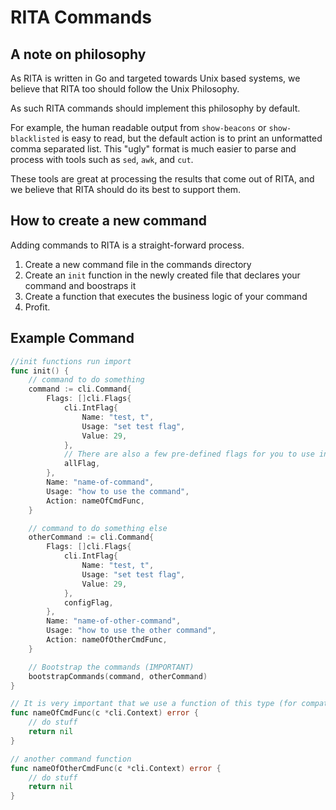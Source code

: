 # RITA Commands

## A note on philosophy
As RITA is written in Go and targeted towards Unix based systems, we believe that RITA too should follow the Unix Philosophy.

As such RITA commands should implement this philosophy by default.

For example, the human readable output from `show-beacons` or `show-blacklisted` is easy to read, but the default action is to print an unformatted comma
separated list. This "ugly" format is much easier to parse and process with tools such as `sed`, `awk`, and `cut`.

These tools are great at processing the results that come out of RITA, and we believe that RITA should do its best to support them.

## How to create a new command

Adding commands to RITA is a straight-forward process.

1. Create a new command file in the commands directory
1. Create an `init` function in the newly created file that declares your command and boostraps it
1. Create a function that executes the business logic of your command
1. Profit.

## Example Command

```go
//init functions run import
func init() {
	// command to do something
	command := cli.Command{
		Flags: []cli.Flags{
			cli.IntFlag{
				Name: "test, t",
				Usage: "set test flag",
				Value: 29,
			},
			// There are also a few pre-defined flags for you to use in commands.go
			allFlag,
		},
		Name: "name-of-command",
		Usage: "how to use the command",
		Action: nameOfCmdFunc,
	}

	// command to do something else
	otherCommand := cli.Command{
		Flags: []cli.Flags{
			cli.IntFlag{
				Name: "test, t",
				Usage: "set test flag",
				Value: 29,
			},
			configFlag,
		},
		Name: "name-of-other-command",
		Usage: "how to use the other command",
		Action: nameOfOtherCmdFunc,
	}

	// Bootstrap the commands (IMPORTANT)
	bootstrapCommands(command, otherCommand)
}

// It is very important that we use a function of this type (for compatibility with cli)
func nameOfCmdFunc(c *cli.Context) error {
	// do stuff
	return nil
}

// another command function
func nameOfOtherCmdFunc(c *cli.Context) error {
	// do stuff
	return nil
}
```
